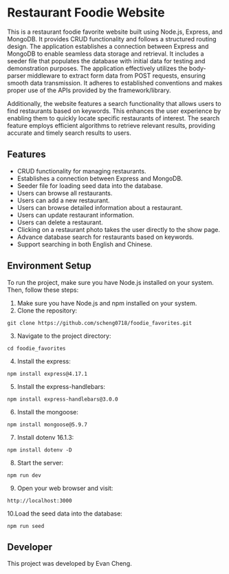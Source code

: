 # Restaurant Foodie Website

This is a restaurant foodie favorite website built using Node.js, Express, and MongoDB. It provides CRUD functionality and follows a structured routing design. The application establishes a connection between Express and MongoDB to enable seamless data storage and retrieval. It includes a seeder file that populates the database with initial data for testing and demonstration purposes. The application effectively utilizes the body-parser middleware to extract form data from POST requests, ensuring smooth data transmission. It adheres to established conventions and makes proper use of the APIs provided by the framework/library.

Additionally, the website features a search functionality that allows users to find restaurants based on keywords. This enhances the user experience by enabling them to quickly locate specific restaurants of interest. The search feature employs efficient algorithms to retrieve relevant results, providing accurate and timely search results to users.

## Features

- CRUD functionality for managing restaurants.
- Establishes a connection between Express and MongoDB.
- Seeder file for loading seed data into the database.
- Users can browse all restaurants.
- Users can add a new restaurant.
- Users can browse detailed information about a restaurant.
- Users can update restaurant information.
- Users can delete a restaurant.
- Clicking on a restaurant photo takes the user directly to the show page.
- Advance database search for restaurants based on keywords.
- Support searching in both English and Chinese.

## Environment Setup

To run the project, make sure you have Node.js installed on your system. Then, follow these steps:

1. Make sure you have Node.js and npm installed on your system.
2. Clone the repository:
```
git clone https://github.com/scheng0718/foodie_favorites.git
```
3. Navigate to the project directory: 
```
cd foodie_favorites
```
4. Install the express: 
```
npm install express@4.17.1
```
5. Install the express-handlebars:
```
npm install express-handlebars@3.0.0
```
6. Install the mongoose: 
```
npm install mongoose@5.9.7
```
7. Install dotenv 16.1.3: 
```
npm install dotenv -D
```
8. Start the server: 
```
npm run dev
```
9. Open your web browser and visit: 
```
http://localhost:3000
```
10.Load the seed data into the database: 
```
npm run seed
```

## Developer

This project was developed by Evan Cheng.

